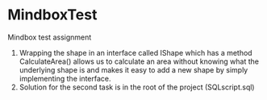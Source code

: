 # MindboxTest
Mindbox test assignment

1. Wrapping the shape in an interface called IShape which has a method CalculateArea() allows us to calculate an area without knowing what the underlying shape is and makes it easy to add a new shape by simply implementing the interface.
2. Solution for the second task is in the root of the project (SQLscript.sql)
